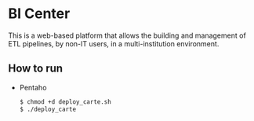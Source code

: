 # BI Center

This is a web-based platform that allows the building and management of ETL pipelines, by non-IT users, in a multi-institution environment.

## How to run

- Pentaho
    ```bash
    $ chmod +d deploy_carte.sh
    $ ./deploy_carte
    ```